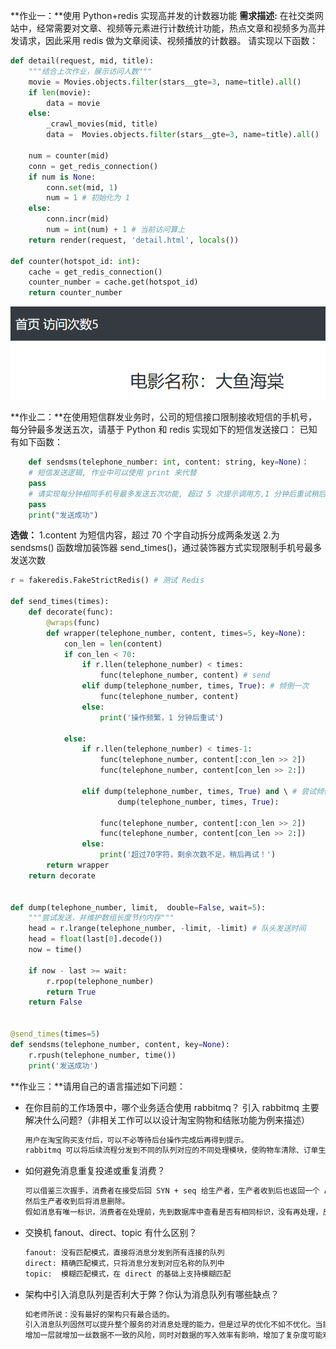 **作业一：**使用 Python+redis 实现高并发的计数器功能
**需求描述:**
在社交类网站中，经常需要对文章、视频等元素进行计数统计功能，热点文章和视频多为高并发请求，因此采用 redis 做为文章阅读、视频播放的计数器。
请实现以下函数：


```python
def detail(request, mid, title):
	"""结合上次作业，展示访问人数"""
    movie = Movies.objects.filter(stars__gte=3, name=title).all()
    if len(movie):
        data = movie
    else:
        _crawl_movies(mid, title)
        data =  Movies.objects.filter(stars__gte=3, name=title).all()

    num = counter(mid)
    conn = get_redis_connection()
    if num is None:
        conn.set(mid, 1)
        num = 1 # 初始化为 1
    else:
        conn.incr(mid)
        num = int(num) + 1 # 当前访问算上
    return render(request, 'detail.html', locals())

def counter(hotspot_id: int):
    cache = get_redis_connection()
    counter_number = cache.get(hotspot_id)
    return counter_number
```

![image-20201221233606343](https://github.com/jupiterchu/Python005-01/blob/main/week05/%E5%9B%BE%E7%89%87/1.png)

**作业二：**在使用短信群发业务时，公司的短信接口限制接收短信的手机号，每分钟最多发送五次，请基于 Python 和 redis 实现如下的短信发送接口：
已知有如下函数：

```python
	def sendsms(telephone_number: int, content: string, key=None)：
    # 短信发送逻辑, 作业中可以使用 print 来代替
    pass
    # 请实现每分钟相同手机号最多发送五次功能, 超过 5 次提示调用方,1 分钟后重试稍后
    pass
    print("发送成功")
```

**选做：**
1.content 为短信内容，超过 70 个字自动拆分成两条发送
2.为 sendsms() 函数增加装饰器 send_times()，通过装饰器方式实现限制手机号最多发送次数

```python
r = fakeredis.FakeStrictRedis() # 测试 Redis

def send_times(times):
    def decorate(func):
        @wraps(func)
        def wrapper(telephone_number, content, times=5, key=None):
            con_len = len(content)
            if con_len < 70:
                if r.llen(telephone_number) < times:
                    func(telephone_number, content) # send
                elif dump(telephone_number, times, True): # 倾倒一次
                    func(telephone_number, content) 
                else:
                    print('操作频繁，1 分钟后重试')

            else:
                if r.llen(telephone_number) < times-1:
                    func(telephone_number, content[:con_len >> 2])
                    func(telephone_number, content[con_len >> 2:])

                elif dump(telephone_number, times, True) and \ # 尝试倾倒两次
                        dump(telephone_number, times, True):
                    
                    func(telephone_number, content[:con_len >> 2])
                    func(telephone_number, content[con_len >> 2:])
                else:
                    print('超过70字符，剩余次数不足，稍后再试！')
        return wrapper
    return decorate


def dump(telephone_number, limit,  double=False, wait=5):
    """尝试发送，并维护数组长度节约内存"""
    head = r.lrange(telephone_number, -limit, -limit) # 队头发送时间
    head = float(last[0].decode())
    now = time()
  
    if now - last >= wait:
        r.rpop(telephone_number)
        return True
    return False


@send_times(times=5)
def sendsms(telephone_number, content, key=None):
    r.rpush(telephone_number, time())
    print('发送成功')
```

**作业三：**请用自己的语言描述如下问题：

- 在你目前的工作场景中，哪个业务适合使用 rabbitmq？ 引入 rabbitmq 主要解决什么问题?（非相关工作可以以设计淘宝购物和结账功能为例来描述）

  ```txt
  用户在淘宝购买支付后，可以不必等待后台操作完成后再得到提示。
  rabbitmq 可以将后续流程分发到不同的队列对应的不同处理模块，使购物车清除、订单生成、收款确认等业务异步执行。
  ```

  

- 如何避免消息重复投递或重复消费？

  ```txt
  可以借鉴三次握手，消费者在接受后回 SYN + seq 给生产者，生产者收到后也返回一个 ACK，消费者收到后再返回一个 ACk，
  然后生产者收到后将消息删除。
  假如消息有唯一标识，消费者在处理前，先到数据库中查看是否有相同标识，没有再处理，反之忽略。
  ```

- 交换机 fanout、direct、topic 有什么区别？

  ```txt
  fanout: 没有匹配模式，直接将消息分发到所有连接的队列
  direct: 精确匹配模式，只将消息分发到对应名称的队列中
  topic:  模糊匹配模式，在 direct 的基础上支持模糊匹配
  ```

- 架构中引入消息队列是否利大于弊？你认为消息队列有哪些缺点？

  ```python
  如老师所说：没有最好的架构只有最合适的。
  引入消息队列固然可以提升整个服务的对消息处理的能力，但是过早的优化不如不优化。当能够驾驭消息队列特性带来的架构复杂化，应该引入。
  增加一层就增加一丝数据不一致的风险，同时对数据的写入效率有影响，增加了复杂度可能难以维护。
  ```

